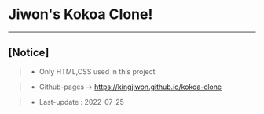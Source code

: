 # Jiwon's Kokoa Clone!

---

## [Notice]

> - Only HTML,CSS used in this project

> - Github-pages → https://kingjiwon.github.io/kokoa-clone

> - Last-update : 2022-07-25
